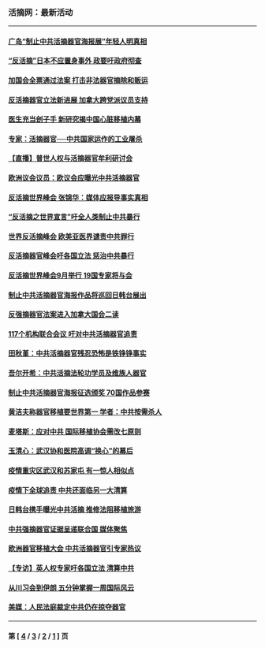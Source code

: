 ### 活摘网：最新活动
---
#### [广岛“制止中共活摘器官海报展”年轻人明真相](../../pages/nf5883/n14053657.md?10040430) 
#### [“反活摘”日本不应置身事外 政要吁政府彻查](../../pages/nf5883/n13971188.md?10040430) 
#### [加国会全票通过法案 打击非法器官摘除和贩运](../../pages/nf5883/n13884924.md?10040430) 
#### [反活摘器官立法新进展 加拿大跨党派议员支持](../../pages/nf5883/n13876061.md?10040430) 
#### [医生充当刽子手 新研究揭中国心脏移植内幕](../../pages/nf5883/n13772291.md?10040430) 
#### [专家：活摘器官──中共国家运作的工业屠杀](../../pages/nf5883/n13761178.md?10040430) 
#### [【直播】普世人权与活摘器官牟利研讨会](../../pages/nf5883/n13425146.md?10040430) 
#### [欧洲议会议员：欧议会应曝光中共活摘器官](../../pages/nf5883/n13336571.md?10040430) 
#### [反活摘世界峰会 张锦华：媒体应报导事实真相](../../pages/nf5883/n13278502.md?10040430) 
#### [“反活摘之世界宣言”吁全人类制止中共暴行](../../pages/nf5883/n13259730.md?10040430) 
#### [世界反活摘峰会 欧美亚医界谴责中共罪行](../../pages/nf5883/n13253550.md?10040430) 
#### [反活摘器官峰会吁各国立法 惩治中共暴行](../../pages/nf5883/n13245052.md?10040430) 
#### [反活摘世界峰会9月举行 19国专家将与会](../../pages/nf5883/n13201492.md?10040430) 
#### [制止中共活摘器官海报作品将巡回日韩台展出](../../pages/nf5883/n13177791.md?10040430) 
#### [反强摘器官法案进入加拿大国会二读](../../pages/nf5883/n13033450.md?10040430) 
#### [117个机构联合会议 吁对中共活摘器官追责](../../pages/nf5883/n12775087.md?10040430) 
#### [田秋堇：中共活摘器官残忍恐怖是铁铮铮事实](../../pages/nf5883/n12702148.md?10040430) 
#### [吾尔开希：中共活摘法轮功学员及维族人器官](../../pages/nf5883/n12693197.md?10040430) 
#### [制止中共活摘器官海报征选颁奖 70国作品参赛](../../pages/nf5883/n12692050.md?10040430) 
#### [黄洁夫称器官移植要世界第一 学者：中共按需杀人](../../pages/nf5883/n12572329.md?10040430) 
#### [麦塔斯：应对中共 国际移植协会需改七原则](../../pages/nf5883/n12514711.md?10040430) 
#### [玉清心：武汉协和医院高调“换心”的幕后](../../pages/nf5883/n12298730.md?10040430) 
#### [疫情重灾区武汉和苏家屯 有一惊人相似点](../../pages/nf5883/n12150824.md?10040430) 
#### [疫情下全球追责 中共还面临另一大清算](../../pages/nf5883/n12070397.md?10040430) 
#### [日韩台携手曝光中共活摘 推修法阻移植旅游](../../pages/nf5883/n11712046.md?10040430) 
#### [中共强摘器官证据呈递联合国 媒体聚焦](../../pages/nf5883/n11546426.md?10040430) 
#### [欧洲器官移植大会 中共活摘器官引专家热议](../../pages/nf5883/n11539095.md?10040430) 
#### [【专访】英人权专家吁各国立法 清算中共](../../pages/nf5883/n11367315.md?10040430) 
#### [从川习会到伊朗 五分钟掌握一周国际风云](../../pages/nf5883/n11338520.md?10040430) 
#### [美媒：人民法庭裁定中共仍在掠夺器官](../../pages/nf5883/n11334897.md?10040430) 

---
#### 第 [ [4](./4.md?10040430) / [3](./3.md?10040430) / [2](./2.md?10040430) / [1](./1.md?10040430) ] 页
